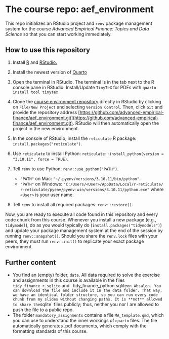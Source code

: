 # The course repo: aef_environment

This repo initializes an RStudio project and `renv` package management system for the course *Advanced Empirical Finance: Topics and Data Science* so that you can start working immediately.

## How to use this repository

1. Install [R](https://cran.r-project.org/) and [RStudio.](https://posit.co/download/rstudio-desktop/)
1. Install the newest version of [Quarto](https://quarto.org/docs/download/)
2. Open the terminal in RStudio. The terminal is in the tab next to the R console pane in RStudio. Install/Update `TinyTeX` for PDFs with `quarto install tool tinytex`

1. Clone the [course environment repository](https://github.com/advanced-empirical-finance/aef_environment.git) directly in RStudio by clicking on `File/New Project` and selecting `Version Control`. Then, click `Git` and provide the repository address [https://github.com/advanced-empirical-finance/aef_environment.git](https://github.com/advanced-empirical-finance/aef_environment.git). RStudio will then automatically open the project in the new environment.

1. In the console of RStudio, install the `reticulate` R package: `install.packages("reticulate")`.
1. Use `reticulate` to install Python: `reticulate::install_python(version = "3.10.11", force = TRUE)`.
1. Tell `renv` to use Python: `renv::use_python("PATH")`.

    - `"PATH"` on Mac: `"~/.pyenv/versions/3.10.11/bin/python"`.
    - `"PATH"` on Windows: `"C:/Users/<User>/AppData/Local/r-reticulate/ r-reticulate/pyenv/pyenv-win/versions/3.10.11/python.exe"` where `<User>` is your user name.
1. Tell `renv` to install all required packages: `renv::restore()`.

Now, you are ready to execute all code found in this repository and every code chunk from this course.
Whenever you install a new package (e.g., `tidymodel`), do as you would typically do (`install.packages("tidymodels")`) and update your package management system at the end of the session by running `renv::snapshot()`. Should you share the `renv.lock` files with your peers, they must run `renv::init()` to replicate your exact package environment.

## Further content

- You find an (empty) folder, `data`. All data required to solve the exercise and assignments in this course is available in the files `tidy_finance_r.sqlite` and ` `tidy_finance_python.sqlite` on Absalon. You can download the file and include it in the data folder. That way, we have an identical folder structure, so you can run every code chunk from my slides without changing paths. It is **not** allowed to share the `sqlite` files publicly; thus, neither you nor I are allowed to push the file to a public repo.
- The folder `mandatory_assignments` contains a file `MA_template.qmd`, which you can use to understand the inner workings of `quarto` files. The file automatically generates .pdf documents, which comply with the formatting standards of this course. 
